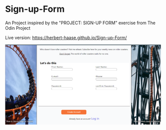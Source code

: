# Sign-up-Form

An Project inspired by the "PROJECT: SIGN-UP FORM" exercise from The Odin Project


Live version: https://herbert-haase.github.io/Sign-up-Form/

![screenshot](image/Screenshot.png)
